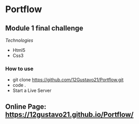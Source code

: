 # Portflow

## Module 1 final challenge

*Technologies*

+ Html5
+ Css3


### How to use
 
 - git clone https://github.com/12Gustavo21/Portflow.git
 - code .
 - Start a Live Server
 
 ## Online Page: https://12gustavo21.github.io/Portflow/
